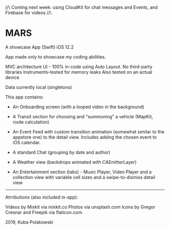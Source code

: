 //\\ Coming next week: using CloudKit for chat messages and Events, and Firebase for videos //\\

# MARS
A showcase App (Swift)
iOS 12.2

App made only to showcase my coding abilities.

MVC architecture
UI - 100% in-code using Auto Layout.
No third-party libraries
Instruments-tested for memory leaks
Also tested on an actual device

Data currently local (singletons)


This app contains:

- An Onboarding screen (with a looped video in the background)

- A Transit section for choosing and "summoning" a vehicle (MapKit, route calculation)

- An Event Feed with custom transition animation (somewhat similar to the appstore one) to the detail view. 
Includes adding the chosen event to iOS calendar.

- A standard Chat (grouping by date and author)

- A Weather view (backdrops animated with CAEmitterLayer)

- An Entertainment section (tabs) - Music Player, Video Player and a collection view with variable cell sizes and a swipe-to-dismiss detail view


________________________________________

Atrributions (also included in-app):

Videos by Mixkit via mixkit.co
Photos via unsplash.com
Icons by Gregor Cresnar and Freepik via flaticon.com




2019, Kuba Polakowski
